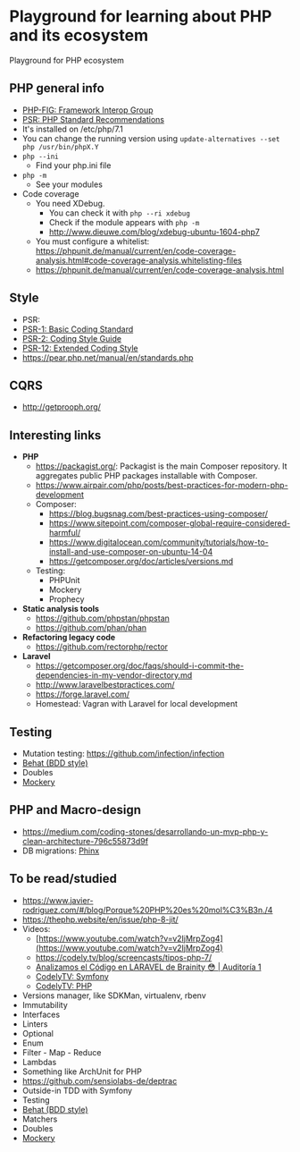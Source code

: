 # Playground for learning about PHP and its ecosystem
Playground for PHP ecosystem

## PHP general info
* [PHP-FIG: Framework Interop Group](https://www.php-fig.org/)
 * [PSR: PHP Standard Recommendations](https://www.php-fig.org/psr/)
* It's installed on /etc/php/7.1
* You can change the running version using `update-alternatives --set php /usr/bin/phpX.Y`
* `php --ini`
  * Find your php.ini file
* `php -m`
  * See your modules
* Code coverage
  * You need XDebug.
    * You can check it with `php --ri xdebug`
    * Check if the module appears with `php -m`
    * http://www.dieuwe.com/blog/xdebug-ubuntu-1604-php7
  * You must configure a whitelist: https://phpunit.de/manual/current/en/code-coverage-analysis.html#code-coverage-analysis.whitelisting-files
  * https://phpunit.de/manual/current/en/code-coverage-analysis.html

## Style
* PSR:
 * [PSR-1: Basic Coding Standard](https://www.php-fig.org/psr/psr-1/)
 * [PSR-2: Coding Style Guide](https://www.php-fig.org/psr/psr-2/)
 * [PSR-12: Extended Coding Style](https://www.php-fig.org/psr/psr-12/)
* https://pear.php.net/manual/en/standards.php

## CQRS
* http://getprooph.org/

## Interesting links
* **PHP**
    * https://packagist.org/: Packagist is the main Composer repository. It aggregates public PHP packages installable with Composer.
    * https://www.airpair.com/php/posts/best-practices-for-modern-php-development
    * Composer:
        * https://blog.bugsnag.com/best-practices-using-composer/
        * https://www.sitepoint.com/composer-global-require-considered-harmful/
        * https://www.digitalocean.com/community/tutorials/how-to-install-and-use-composer-on-ubuntu-14-04
        * https://getcomposer.org/doc/articles/versions.md
    * Testing:
        * PHPUnit
        * Mockery
        * Prophecy
* **Static analysis tools**
    * https://github.com/phpstan/phpstan
    * https://github.com/phan/phan
* **Refactoring legacy code**
    * https://github.com/rectorphp/rector
* **Laravel**
    * https://getcomposer.org/doc/faqs/should-i-commit-the-dependencies-in-my-vendor-directory.md
    * http://www.laravelbestpractices.com/
    * https://forge.laravel.com/
    * Homestead: Vagran with Laravel for local development


## Testing
* Mutation testing: https://github.com/infection/infection
 * [Behat (BDD style)](https://docs.behat.org/en/latest/)
 * Doubles
  * [Mockery](https://github.com/mockery/mockery)


## PHP and Macro-design
* https://medium.com/coding-stones/desarrollando-un-mvp-php-y-clean-architecture-796c55873d9f
* DB migrations: [Phinx](https://book.cakephp.org/phinx/0/en/index.html)

## To be read/studied
* https://www.javier-rodriguez.com/#/blog/Porque%20PHP%20es%20mol%C3%B3n./4
* https://thephp.website/en/issue/php-8-jit/
* Videos:
  * [https://www.youtube.com/watch?v=v2IjMrpZog4](https://www.youtube.com/watch?v=v2IjMrpZog4)
  * https://codely.tv/blog/screencasts/tipos-php-7/
  * [Analizamos el Código en LARAVEL de Brainity 😳 | Auditoría 1](https://www.youtube.com/watch?v=YJqULawVAMQ&t=2s)
  * [CodelyTV: Symfony](https://www.youtube.com/channel/UC9IKtxn9AIGelnYmwYr0Lxw/search?query=symfony)
  * [CodelyTV: PHP](https://www.youtube.com/channel/UC9IKtxn9AIGelnYmwYr0Lxw/search?query=php)
* Versions manager, like SDKMan, virtualenv, rbenv
* Immutability
* Interfaces
* Linters
* Optional
* Enum
* Filter - Map - Reduce
* Lambdas
* Something like ArchUnit for PHP
 * https://github.com/sensiolabs-de/deptrac
* Outside-in TDD with Symfony
* Testing
 * [Behat (BDD style)](https://docs.behat.org/en/latest/)
 * Matchers
 * Doubles
  * [Mockery](https://github.com/mockery/mockery)
